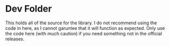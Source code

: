 # Dev Folder

This holds all of the source for the library.  I do not recommend using the code in here, as I cannot garuntee that it will function as expected.  Only use the code here (with much caution) if you need something not in the official releases.
